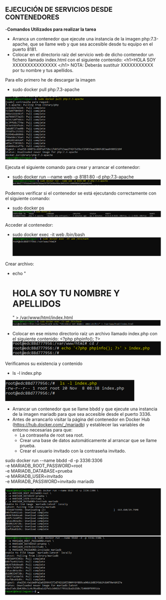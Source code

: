 ## EJECUCIÓN DE SERVICIOS DESDE CONTENEDORES ##

-**Comandos Utilizados  para realizar la tarea**

- Arranca un contenedor que ejecute una instancia de la imagen php:7.3-apache, que se llame web y que sea accesible desde tu equipo en el puerto 8181.
- Colocar en el directorio raíz del servicio web de dicho contenedor un fichero llamado index.html con el siguiente contenido: &lt;h1>HOLA SOY XXXXXXXXXXXXXXX &lt;/h1> NOTA: Deberás sustituir XXXXXXXXXXX por tu nombre y tus apellidos.

Para ello primero he de descargar la imagen
- sudo docker pull php:7.3-apache

![Imagenphp.png](https://github.com/Rardati/Despliegue/blob/main/Docker/Ejercicio4/Imagenphp.png)

Ejecuta el siguiente comando para crear y arrancar el contenedor:
- sudo docker run --name web -p 8181:80 -d php:7.3-apache
![dockerRun.png](https://github.com/Rardati/Despliegue/blob/main/Docker/Ejercicio4/dockerRun.png)

Podemos verificar si el contenedor se está ejecutando correctamente con el siguiente comando:
- sudo docker ps
![dockerps.png](https://github.com/Rardati/Despliegue/blob/main/Docker/Ejercicio4/dockerps.png)

Acceder al contenedor:
- sudo docker exec -it web /bin/bash
![exec.png](https://github.com/Rardati/Despliegue/blob/main/Docker/Ejercicio4/exec.png)

Crear archivo:
- echo "<h1>HOLA SOY TU NOMBRE Y APELLIDOS</h1>" > /var/www/html/index.html
![echo.png](https://github.com/Rardati/Despliegue/blob/main/Docker/Ejercicio4/echo.png)





- Colocar en ese mismo directorio raíz un archivo llamado index.php con el siguiente contenido: &lt;?php phpinfo(); ?>
![php.png](https://github.com/Rardati/Despliegue/blob/main/Docker/Ejercicio4/php.png)

Verificamos su existencia y contenido
- ls -l index.php


![ls.png](https://github.com/Rardati/Despliegue/blob/main/Docker/Ejercicio4/ls.png)


- Arrancar un contenedor que se llame bbdd y que ejecute una instancia de la imagen mariadb para que sea accesible desde el puerto 3336.
- Antes de arrancarlo visitar la página del contenedor en Docker Hub (https://hub.docker.com/_/mariadb) y establecer las variables de entorno necesarias para que:
    - La contraseña de root sea root.
    - Crear una base de datos automáticamente al arrancar que se llame prueba.
    - Crear el usuario invitado con la contraseña invitado.



 sudo docker run --name bbdd -d -p 3336:3306 \
-e MARIADB_ROOT_PASSWORD=root \
-e MARIADB_DATABASE=prueba \
-e MARIADB_USER=invitado \
-e MARIADB_PASSWORD=invitado mariadb

![mariadb.png](https://github.com/Rardati/Despliegue/blob/main/Docker/Ejercicio4/mariadb.png)
![completado.png](https://github.com/Rardati/Despliegue/blob/main/Docker/Ejercicio4/completado.png)